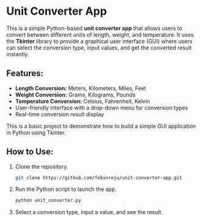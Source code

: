 # Unit Converter App

This is a simple Python-based **unit converter app** that allows users to convert between different units of length, weight, and temperature. It uses the **Tkinter** library to provide a graphical user interface (GUI) where users can select the conversion type, input values, and get the converted result instantly.

## Features:
- **Length Conversion:** Meters, Kilometers, Miles, Feet
- **Weight Conversion:** Grams, Kilograms, Pounds
- **Temperature Conversion:** Celsius, Fahrenheit, Kelvin
- User-friendly interface with a drop-down menu for conversion types
- Real-time conversion result display

This is a basic project to demonstrate how to build a simple GUI application in Python using Tkinter.

## How to Use:
1. Clone the repository.
    ```bash
    git clone https://github.com/febinreju/unit-converter-app.git
    ```
2. Run the Python script to launch the app.
    ```bash
    python unit_converter.py
    ```
3. Select a conversion type, input a value, and see the result.
